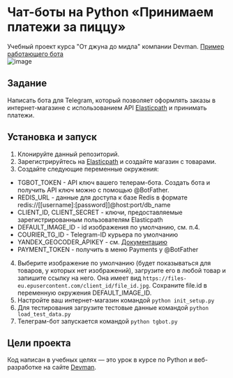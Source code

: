 # Чат-боты на Python «Принимаем платежи за пиццу»

Учебный проект курса "От джуна до мидла" компании Devman.
[Пример работающего бота](https://t.me/suppservbot)  
![image](https://dvmn.org/media/filer_public/cd/20/cd20bd5b-d9f0-4e48-97df-0fd22c0e9921/pizza-bot.gif)

## Задание

Написать бота для Telegram, который позволяет оформлять заказы в интернет-магазине с использованием API [Elasticpath](https://www.elasticpath.com/) и принимать платежи.

## Установка и запуск

1. Клонируйте данный репозиторий.
2. Зарегистрируйтесь на [Elasticpath](https://www.elasticpath.com/) и создайте магазин с товарами.
3. Создайте следующие переменные окружения:  
* TGBOT_TOKEN - API ключ вашего телерам-бота. Создать бота и получить API ключ можно с помощью @BotFather.
* REDIS_URL - данные для доступа к базе Redis в формате redis://[[username]:[password]]@host:port/db_name
* CLIENT_ID, CLIENT_SECRET - ключи, предоставляемые зарегистрированным пользователям Elasticpath  
* DEFAULT_IMAGE_ID - id изображения по умолчанию, см. п.4. 
* COURIER_TG_ID - Telegram-ID курьера по умолчанию
* YANDEX_GEOCODER_APIKEY - см. [Документацию](https://yandex.ru/dev/maps/geocoder/)  
* PAYMENT_TOKEN - получить в меню Payments у @BotFather 
4. Выберите изображение по умолчанию (будет показываться для товаров, у которых нет изображений), загрузите его в любой товар и запишите ссылку на него. Она имеет вид `https://files-eu.epusercontent.com/client_id/file_id.jpg`. Сохраните file.id в переменную окружения DEFAULT_IMAGE_ID.
5. Настройте ваш интернет-магазин командой `python init_setup.py`  
6. Для тестирования загрузите тестовые данные командой `python load_test_data.py`  
7. Телеграм-бот запускается командой `python tgbot.py`  

## Цели проекта

Код написан в учебных целях — это урок в курсе по Python и веб-разработке на сайте [Devman](https://dvmn.org).
